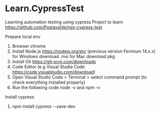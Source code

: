 # Learn.CypressTest
Learning automation testing using cypress
Project to learn https://github.com/Postavshik/ngx-cypress-test

Prepare local env
1. Browser chrome
2. Install Node.js https://nodejs.org/en/ (previous version Fermium 14.x.x) for Windows download .msi for Mac download pkg
3. Install Git https://git-scm.com/downloads
4. Code Editor (e.g Visual Studia Code https://code.visualstudio.com/download)
5. Open Visual Studio Code > Terminal > select command prompt (to check everything installed properly)
6. Run the following code node -v and npm -v

Install cypress
1. npm install cypress --save-dev


